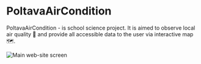 # PoltavaAirCondition
PoltavaAirCondition - is school science project. It is aimed to observe local air quality 🌱 and provide all accessible data to the user via interactive map 🗺.

![Main web-site screen](./images/schema.jpg)
